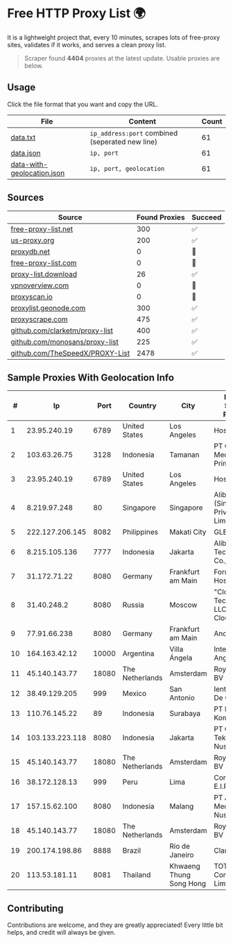 
# Free HTTP Proxy List 🌍

It is a lightweight project that, every 10 minutes, scrapes lots of free-proxy sites, validates if it works, and serves a clean proxy list.


> Scraper found **4404** proxies at the latest update. Usable proxies are below.

## Usage

Click the file format that you want and copy the URL.


|File|Content|Count|
|----|-------|-----|
|[data.txt](https://raw.githubusercontent.com/themiralay/Proxy-List-World/master/data.txt)|`ip_address:port` combined (seperated new line)|61|
|[data.json](https://raw.githubusercontent.com/themiralay/Proxy-List-World/master/data.json)|`ip, port`|61|
|[data-with-geolocation.json](https://raw.githubusercontent.com/themiralay/Proxy-List-World/master/data-with-geolocation.json)|`ip, port, geolocation`|61|

## Sources

|Source|Found Proxies|Succeed|
|------|-------------|-------|
|[free-proxy-list.net](https://free-proxy-list.net)|300|✅|
|[us-proxy.org](https://www.us-proxy.org)|200|✅|
|[proxydb.net](http://proxydb.net)|0|🚫|
|[free-proxy-list.com](https://free-proxy-list.com/?page=&port=&type%5B%5D=http&type%5B%5D=https&up_time=0&search=Search)|0|🚫|
|[proxy-list.download](https://www.proxy-list.download/HTTP)|26|✅|
|[vpnoverview.com](https://vpnoverview.com/privacy/anonymous-browsing/free-proxy-servers)|0|🚫|
|[proxyscan.io](https://www.proxyscan.io)|0|🚫|
|[proxylist.geonode.com](https://proxylist.geonode.com/api/proxy-list?limit=300&page=1&sort_by=lastChecked&sort_type=desc&protocols=http,https)|300|✅|
|[proxyscrape.com](https://api.proxyscrape.com/v2/?request=displayproxies&protocol=http&timeout=10000&country=all&ssl=all&anonymity=all)|475|✅|
|[github.com/clarketm/proxy-list](https://raw.githubusercontent.com/clarketm/proxy-list/master/proxy-list-raw.txt)|400|✅|
|[github.com/monosans/proxy-list](https://raw.githubusercontent.com/monosans/proxy-list/main/proxies/http.txt)|225|✅|
|[github.com/TheSpeedX/PROXY-List](https://raw.githubusercontent.com/TheSpeedX/PROXY-List/master/http.txt)|2478|✅|


## Sample Proxies With Geolocation Info

|#|Ip|Port|Country|City|Internet Service Provider|
|-|--|----|-------|----|-------------------------|
|1|23.95.240.19|6789|United States|Los Angeles|HostPapa|
|2|103.63.26.75|3128|Indonesia|Tamanan|PT Global Media Data Prima|
|3|23.95.240.19|6789|United States|Los Angeles|HostPapa|
|4|8.219.97.248|80|Singapore|Singapore|Alibaba Cloud (Singapore) Private Limited|
|5|222.127.206.145|8082|Philippines|Makati City|GLBB|
|6|8.215.105.136|7777|Indonesia|Jakarta|Alibaba (US) Technology Co., Ltd.|
|7|31.172.71.22|8080|Germany|Frankfurt am Main|Fornex Hosting S.L.|
|8|31.40.248.2|8080|Russia|Moscow|"Cloud Technologies" LLC trading as Cloud.ru|
|9|77.91.66.238|8080|Germany|Frankfurt am Main|Andrii Hrosh|
|10|164.163.42.12|10000|Argentina|Villa Ángela|Interret Villa Angela SRL|
|11|45.140.143.77|18080|The Netherlands|Amsterdam|RoyaleHosting BV|
|12|38.49.129.205|999|Mexico|San Antonio|Ientc S De RL De CV|
|13|110.76.145.22|89|Indonesia|Surabaya|PT Pika Media Komunika|
|14|103.133.223.118|8080|Indonesia|Jakarta|PT Cloud Teknologi Nusantara|
|15|45.140.143.77|18080|The Netherlands|Amsterdam|RoyaleHosting BV|
|16|38.172.128.13|999|Peru|Lima|Conex TV E.I.R.L.|
|17|157.15.62.100|8080|Indonesia|Malang|PT Anugerah Media Data Nusantara|
|18|45.140.143.77|18080|The Netherlands|Amsterdam|RoyaleHosting BV|
|19|200.174.198.86|8888|Brazil|Rio de Janeiro|Claro S.A|
|20|113.53.181.11|8081|Thailand|Khwaeng Thung Song Hong|TOT Public Company Limited|



## Contributing

Contributions are welcome, and they are greatly appreciated! Every
little bit helps, and credit will always be given.


